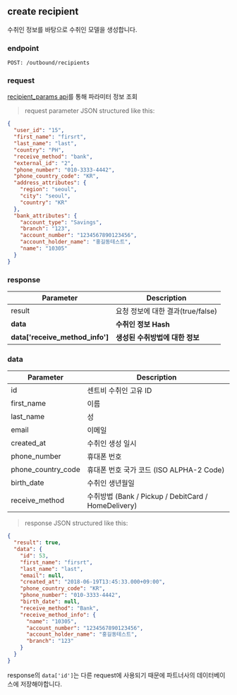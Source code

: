 ## create recipient

수취인 정보를 바탕으로 수취인 모델을 생성합니다.

### endpoint
<code>POST: /outbound/recipients</code>

### request
<a href="#recipient-params">recipient_params api</a>를 통해 파라미터 정보 조회

> request parameter JSON structured like this:

```json
{
  "user_id": "15",
  "first_name": "firsrt",
  "last_name": "last",
  "country": "PH",
  "receive_method": "bank",
  "external_id": "2",
  "phone_number": "010-3333-4442",
  "phone_country_code": "KR",
  "address_attributes": {
    "region": "seoul",
    "city": "seoul",
    "country": "KR"
  },
  "bank_attributes": {
    "account_type": "Savings",
    "branch": "123",
    "account_number": "1234567890123456",
    "account_holder_name": "홍길동테스트",
    "name": "10305"
  }
}
```

### response
Parameter | Description
--------- | -----------
result | 요청 정보에 대한 결과(true/false)
**data** | **수취인 정보 Hash**
**data\['receive_method_info'\]** | **생성된 수취방법에 대한 정보**

### data
Parameter | Description
--------- | -----------
id | 센트비 수취인 고유 ID
first_name | 이름
last_name | 성
email | 이메일
created_at | 수취인 생성 일시
phone_number | 휴대폰 번호
phone_country_code | 휴대폰 번호 국가 코드 (ISO ALPHA-2 Code)
birth_date | 수취인 생년월일
receive_method | 수취방법 (Bank / Pickup / DebitCard / HomeDelivery)


> response JSON structured like this:

```json
{
  "result": true,
  "data": {
    "id": 53,
    "first_name": "firsrt",
    "last_name": "last",
    "email": null,
    "created_at": "2018-06-19T13:45:33.000+09:00",
    "phone_country_code": "KR",
    "phone_number": "010-3333-4442",
    "birth_date": null,
    "receive_method": "Bank",
    "receive_method_info": {
      "name": "10305",
      "account_number": "1234567890123456",
      "account_holder_name": "홍길동테스트",
      "branch": "123"
    }
  }
}
```

<aside class="warning">
response의 <code>data['id']</code>는 다른 request에 사용되기 때문에 파트너사의 데이터베이스에 저장해야합니다.
</aside>